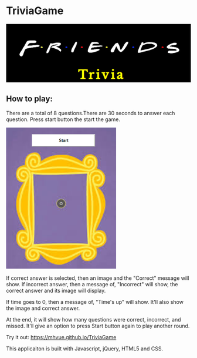 # TriviaGame
<p align="center">
<img src="assets/images/friendsTriviaLogo.png">
</p>

## How to play:
There are a total of 8 questions.There are 30 seconds to answer each question. Press start button the start the game.

<img src="assets/images/friendsFrameStart.png" width="300px">

If correct answer is selected, then an image and the "Correct" message will show. If incorrect answer, then a message of, "Incorrect" will show, the correct answer and its image will display. 

If time goes to 0, then a message of, "Time's up" will show. It'll also show the image and correct answer.  

At the end, it will show how many questions were correct, incorrect, and missed. It'll give an option to press Start button again to play another round. 

Try it out: https://mhvue.github.io/TriviaGame  

This applicaiton is built with Javascript, jQuery, HTML5 and CSS. 
